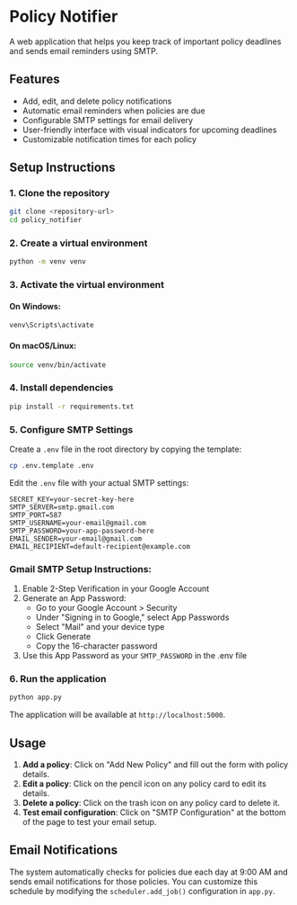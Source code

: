 # Policy Notifier

A web application that helps you keep track of important policy deadlines and sends email reminders using SMTP.

## Features

- Add, edit, and delete policy notifications
- Automatic email reminders when policies are due
- Configurable SMTP settings for email delivery
- User-friendly interface with visual indicators for upcoming deadlines
- Customizable notification times for each policy

## Setup Instructions

### 1. Clone the repository

```bash
git clone <repository-url>
cd policy_notifier
```

### 2. Create a virtual environment

```bash
python -m venv venv
```

### 3. Activate the virtual environment

#### On Windows:
```bash
venv\Scripts\activate
```

#### On macOS/Linux:
```bash
source venv/bin/activate
```

### 4. Install dependencies

```bash
pip install -r requirements.txt
```

### 5. Configure SMTP Settings

Create a `.env` file in the root directory by copying the template:

```bash
cp .env.template .env
```

Edit the `.env` file with your actual SMTP settings:

```
SECRET_KEY=your-secret-key-here
SMTP_SERVER=smtp.gmail.com
SMTP_PORT=587
SMTP_USERNAME=your-email@gmail.com
SMTP_PASSWORD=your-app-password-here
EMAIL_SENDER=your-email@gmail.com
EMAIL_RECIPIENT=default-recipient@example.com
```

### Gmail SMTP Setup Instructions:

1. Enable 2-Step Verification in your Google Account
2. Generate an App Password:
   - Go to your Google Account > Security
   - Under "Signing in to Google," select App Passwords
   - Select "Mail" and your device type
   - Click Generate
   - Copy the 16-character password
3. Use this App Password as your `SMTP_PASSWORD` in the .env file

### 6. Run the application

```bash
python app.py
```

The application will be available at `http://localhost:5000`.

## Usage

1. **Add a policy**: Click on "Add New Policy" and fill out the form with policy details.
2. **Edit a policy**: Click on the pencil icon on any policy card to edit its details.
3. **Delete a policy**: Click on the trash icon on any policy card to delete it.
4. **Test email configuration**: Click on "SMTP Configuration" at the bottom of the page to test your email setup.

## Email Notifications

The system automatically checks for policies due each day at 9:00 AM and sends email notifications for those policies. You can customize this schedule by modifying the `scheduler.add_job()` configuration in `app.py`.
